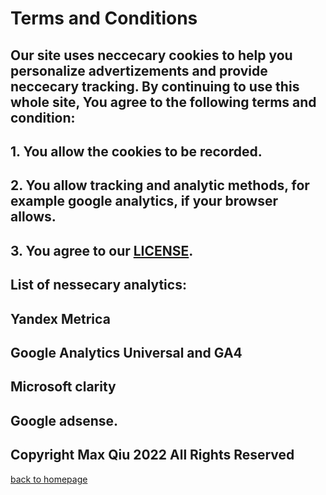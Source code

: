# Terms and Conditions
## Our site uses neccecary cookies to help you personalize advertizements and provide neccecary tracking. By continuing to use this whole site, You agree to the following terms and condition:
## 1. You allow the cookies to be recorded.
## 2. You allow tracking and analytic methods, for example google analytics, if your browser allows.
## 3. You agree to our [LICENSE](https://qqiumax.github.io/LICENSE).

## List of nessecary analytics:
## Yandex Metrica
## Google Analytics Universal and GA4
## Microsoft clarity
## Google adsense. 


## Copyright Max Qiu 2022 All Rights Reserved
[back to homepage](https://qqiumax.github.io/home)